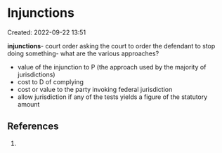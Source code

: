 # Injunctions
Created: 2022-09-22 13:51

**injunctions**- court order asking the court to order the defendant to stop doing something- what are the various approaches?

- value of the injunction to P (the approach used by the majority of jurisdictions)
- cost to D of complying
- cost or value to the party invoking federal jurisdiction
- allow jurisdiction if any of the tests yields a figure of the statutory amount 


## References

1. 